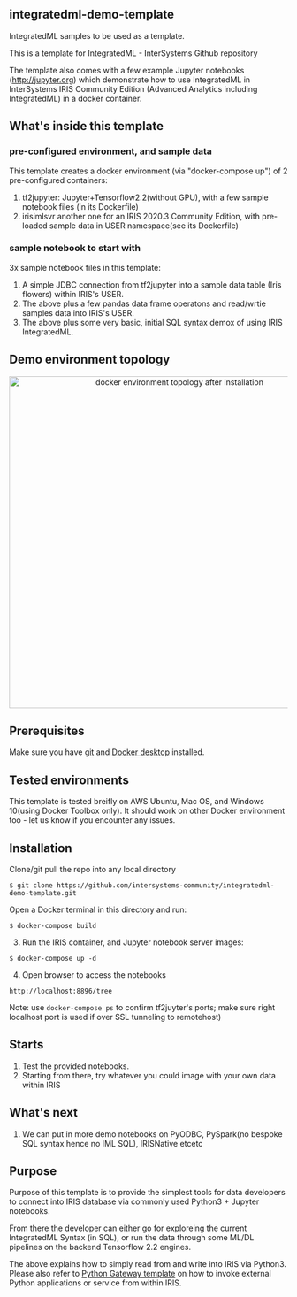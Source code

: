 ## integratedml-demo-template
IntegratedML samples to be used as a template.

This is a template for IntegratedML - InterSystems Github repository

The template also comes with a few example Jupyter notebooks (http://jupyter.org) which demonstrate how to use IntegratedML in InterSystems IRIS Community Edition (Advanced Analytics including IntegratedML) in a docker container.

## What's inside this template

### pre-configured environment, and sample data
This template creates a docker environment (via "docker-compose up") of 2 pre-configured containers:
  1. tf2jupyter: Jupyter+Tensorflow2.2(without GPU), with a few sample notebook files (in its Dockerfile)
  2. irisimlsvr another one for an IRIS 2020.3 Community Edition, with pre-loaded sample data in USER namespace(see its Dockerfile)

### sample notebook to start with
3x sample notebook files in this template:
  1. A simple JDBC connection from tf2jupyter into a sample data table (Iris flowers) within IRIS's USER.
  2. The above plus a few pandas data frame operatons and read/wrtie samples data into IRIS's USER.
  3. The above plus some very basic, initial SQL syntax demox of using IRIS IntegratedML.

## Demo environment topology
<p align="center">
  <img src="https://raw.githubusercontent.com/intersystems-community/integratedml-demo-template/master/environment_topology_demo_template.PNG" width="600" title="docker environment topology after installation">
</p>

## Prerequisites
Make sure you have [git](https://git-scm.com/book/en/v2/Getting-Started-Installing-Git) and [Docker desktop](https://www.docker.com/products/docker-desktop) installed.

## Tested environments
This template is tested breifly on AWS Ubuntu, Mac OS, and Windows 10(using Docker Toolbox only). It should work on other Docker environment too - let us know if you encounter any issues.

## Installation

Clone/git pull the repo into any local directory

```
$ git clone https://github.com/intersystems-community/integratedml-demo-template.git
```

Open a Docker terminal in this directory and run:

```
$ docker-compose build
```

3. Run the IRIS container, and Jupyter notebook server images:

```
$ docker-compose up -d
```

4. Open browser to access the notebooks

```
http://localhost:8896/tree
```
Note: use `docker-compose ps` to confirm tf2juyter's ports; make sure right localhost port is used if over SSL tunneling to remotehost)


## Starts
1. Test the provided notebooks.
2. Starting from there, try whatever you could image with your own data within IRIS


## What's next
1. We can put in more demo notebooks on PyODBC, PySpark(no bespoke SQL syntax hence no IML SQL), IRISNative etcetc


## Purpose
Purpose of this template is to provide the simplest tools for data developers to connect into IRIS database via commonly used Python3 +  Jupyter notebooks. 

From there the developer can either go for exploreing the current IntegratedML Syntax (in SQL), or run the data through some ML/DL pipelines on the backend Tensorflow 2.2 engines.  

The above explains how to simply read from and write into IRIS via Python3. Please also refer to [Python Gateway template](https://openexchange.intersystems.com/package/PythonGateway-Template) on how to invoke external Python applications or service from within IRIS. 
